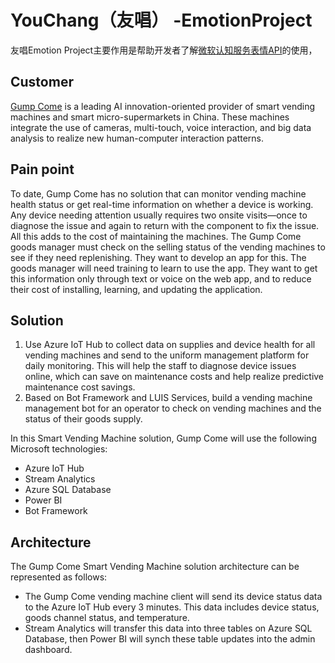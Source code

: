 # YouChang（友唱） -EmotionProject

友唱Emotion Project主要作用是帮助开发者了解[微软认知服务表情API](https://www.microsoft.com/cognitive-services/en-us/emotion-api)的使用， 

## Customer ##
[Gump Come](http://www.gumpcome.com/) is a leading AI innovation-oriented provider of smart vending machines and smart micro-supermarkets in China. These machines integrate the use of cameras, multi-touch, voice interaction, and big data analysis to realize new human-computer interaction patterns. 
 
## Pain point ##
To date, Gump Come has no solution that can monitor vending machine health status or get real-time information on whether a device is working. Any device needing attention usually requires two onsite visits—once to diagnose the issue and again to return with the component to fix the issue. All this adds to the cost of maintaining the machines.
The Gump Come goods manager must check on the selling status of the vending machines to see if they need replenishing. They want to develop an app for this. The goods manager will need training to learn to use the app. They want to get this information only through text or voice on the web app, and to reduce their cost of installing, learning, and updating the application. 
## Solution ##
1. Use Azure IoT Hub to collect data on supplies and device health for all vending machines and send to the uniform management platform for daily monitoring. This will help the staff to diagnose device issues online, which can save on maintenance costs and help realize predictive maintenance cost savings.
2. Based on Bot Framework and LUIS Services, build a vending machine management bot for an operator to check on vending machines and the status of their goods supply.

In this Smart Vending Machine solution, Gump Come will use the following Microsoft technologies: 
- Azure IoT Hub
- Stream Analytics
- Azure SQL Database
- Power BI
- Bot Framework

## Architecture ##
The Gump Come Smart Vending Machine solution architecture can be represented as follows:
- The Gump Come vending machine client will send its device status data to the Azure IoT Hub every 3 minutes. This data includes device status, goods channel status, and temperature. 
- Stream Analytics will transfer this data into three tables on Azure SQL Database, then Power BI will synch these table updates into the admin dashboard. 
